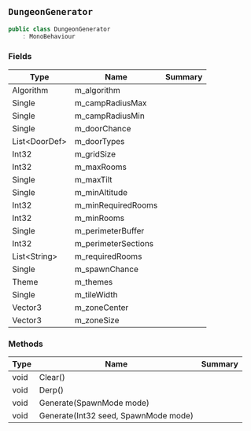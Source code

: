 ## `DungeonGenerator`

```csharp
public class DungeonGenerator
    : MonoBehaviour
```

### Fields

| Type | Name | Summary | 
| --- | --- | --- | 
| Algorithm | m_algorithm |  | 
| Single | m_campRadiusMax |  | 
| Single | m_campRadiusMin |  | 
| Single | m_doorChance |  | 
| List&lt;DoorDef&gt; | m_doorTypes |  | 
| Int32 | m_gridSize |  | 
| Int32 | m_maxRooms |  | 
| Single | m_maxTilt |  | 
| Single | m_minAltitude |  | 
| Int32 | m_minRequiredRooms |  | 
| Int32 | m_minRooms |  | 
| Single | m_perimeterBuffer |  | 
| Int32 | m_perimeterSections |  | 
| List&lt;String&gt; | m_requiredRooms |  | 
| Single | m_spawnChance |  | 
| Theme | m_themes |  | 
| Single | m_tileWidth |  | 
| Vector3 | m_zoneCenter |  | 
| Vector3 | m_zoneSize |  | 


### Methods

| Type | Name | Summary | 
| --- | --- | --- | 
| void | Clear() |  | 
| void | Derp() |  | 
| void | Generate(SpawnMode mode) |  | 
| void | Generate(Int32 seed, SpawnMode mode) |  | 


